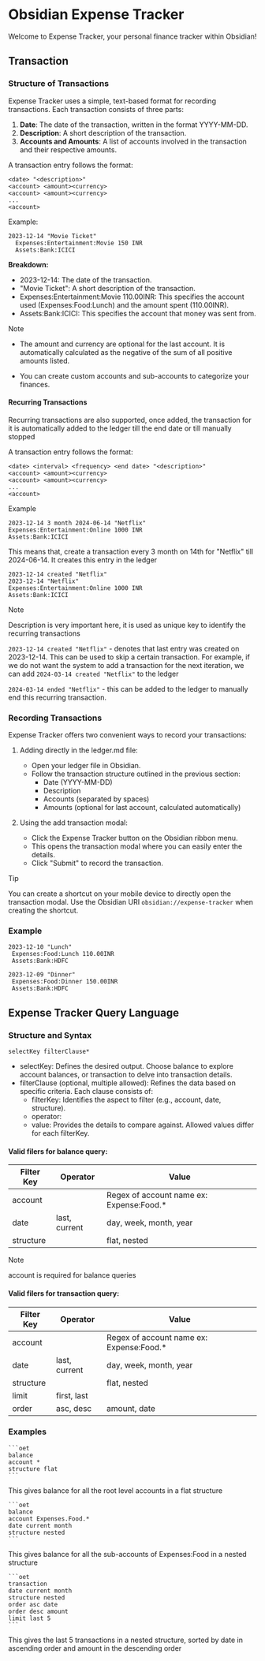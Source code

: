 # Obsidian Expense Tracker

Welcome to Expense Tracker, your personal finance tracker within Obsidian!

## Transaction

### Structure of Transactions
Expense Tracker uses a simple, text-based format for recording transactions. Each transaction consists of three parts:

1. **Date**: The date of the transaction, written in the format YYYY-MM-DD.
2. **Description**: A short description of the transaction.
3. **Accounts and Amounts**: A list of accounts involved in the transaction and their respective amounts.

A transaction entry follows the format:
```plaintext
<date> "<description>"
<account> <amount><currency>
<account> <amount><currency>
...
<account>
```

Example:

   ```plaintext
   2023-12-14 "Movie Ticket"
     Expenses:Entertainment:Movie 150 INR
     Assets:Bank:ICICI
   ```

**Breakdown:**

- 2023-12-14: The date of the transaction.
- "Movie Ticket": A short description of the transaction.
- Expenses:Entertainment:Movie 110.00INR: This specifies the account used (Expenses:Food:Lunch) and the amount spent (110.00INR).
- Assets:Bank:ICICI: This specifies the account that money was sent from.

> [!NOTE]
>
> - The amount and currency are optional for the last account. It is automatically calculated as the negative of the sum of all positive amounts listed.
>
> - You can create custom accounts and sub-accounts to categorize your finances.

#### Recurring Transactions

Recurring transactions are also supported, once added, the transaction for it is automatically added to the ledger till the end date or till
manually stopped

A transaction entry follows the format:
```plaintext
<date> <interval> <frequency> <end date> "<description>"
<account> <amount><currency>
<account> <amount><currency>
...
<account>
```

Example

```plaintext
2023-12-14 3 month 2024-06-14 "Netflix"
Expenses:Entertainment:Online 1000 INR
Assets:Bank:ICICI
```

This means that, create a transaction every 3 month on 14th for "Netflix" till 2024-06-14.
It creates this entry in the  ledger
```plaintext
2023-12-14 created "Netflix"
2023-12-14 "Netflix"
Expenses:Entertainment:Online 1000 INR
Assets:Bank:ICICI
```

> [!NOTE]
> Description is very important here, it is used as unique key to identify the recurring transactions

`2023-12-14 created "Netflix"` - denotes that last entry was created on 2023-12-14. This can be used to skip a certain transaction.
For example, if we do not want the system to add a transaction for the next iteration, we can add `2024-03-14 created "Netflix"` to the ledger

`2024-03-14 ended "Netflix"` - this can be added to the ledger to manually end this recurring transaction.


### Recording Transactions
Expense Tracker offers two convenient ways to record your transactions:

1. Adding directly in the ledger.md file:

   - Open your ledger file in Obsidian.
   - Follow the transaction structure outlined in the previous section:
     - Date (YYYY-MM-DD)
     - Description
     - Accounts (separated by spaces)
     - Amounts (optional for last account, calculated automatically)

2. Using the add transaction modal:

   - Click the Expense Tracker button on the Obsidian ribbon menu.
   - This opens the transaction modal where you can easily enter the details.
   - Click "Submit" to record the transaction.



> [!TIP]
> You can create a shortcut on your mobile device to directly open the transaction modal. Use the Obsidian URI `obsidian://expense-tracker` when creating the shortcut.

### Example
```plaintext
2023-12-10 "Lunch"
 Expenses:Food:Lunch 110.00INR
 Assets:Bank:HDFC

2023-12-09 "Dinner"
 Expenses:Food:Dinner 150.00INR
 Assets:Bank:HDFC

```

## Expense Tracker Query Language

### Structure and Syntax

```
selectKey filterClause*
```

- selectKey: Defines the desired output. Choose balance to explore account balances, or transaction to delve into transaction details.
- filterClause (optional, multiple allowed): Refines the data based on specific criteria. Each clause consists of:
  - filterKey: Identifies the aspect to filter (e.g., account, date, structure).
  - operator: 
  - value: Provides the details to compare against. Allowed values differ for each filterKey.


#### Valid filers for balance query:

| Filter Key | Operator      | Value                                    |
|------------|---------------|------------------------------------------|
| account    |               | Regex of account name ex: Expense:Food.* |
| date       | last, current | day, week, month, year                   |
| structure  |               | flat, nested                             |

> [!NOTE]
> account is required for balance queries

#### Valid filers for transaction query:

| Filter Key | Operator      | Value                                    |
|------------|---------------|------------------------------------------|
| account    |               | Regex of account name ex: Expense:Food.* |
| date       | last, current | day, week, month, year                   |
| structure  |               | flat, nested                             |
| limit      | first, last   | <number>                                 |
| order      | asc, desc     | amount, date                             |

### Examples

````
```oet
balance
account *
structure flat
```
````
This gives balance for all the root level accounts in a flat structure

````
```oet
balance
account Expenses.Food.*
date current month
structure nested
```
````
This gives balance for all the sub-accounts of Expenses:Food in a nested structure


````
```oet
transaction
date current month
structure nested
order asc date
order desc amount
limit last 5
```
````
This gives the last 5 transactions in a nested structure, sorted by date in ascending order and amount in the descending order
